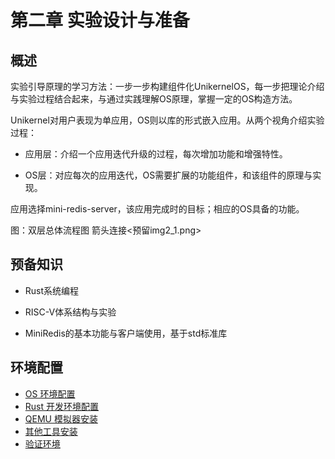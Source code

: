 # 第二章 实验设计与准备

## 概述

实验引导原理的学习方法：一步一步构建组件化UnikernelOS，每一步把理论介绍与实验过程结合起来，与通过实践理解OS原理，掌握一定的OS构造方法。

Unikernel对用户表现为单应用，OS则以库的形式嵌入应用。从两个视角介绍实验过程：

- 应用层：介绍一个应用迭代升级的过程，每次增加功能和增强特性。

- OS层：对应每次的应用迭代，OS需要扩展的功能组件，和该组件的原理与实现。


应用选择mini-redis-server，该应用完成时的目标；相应的OS具备的功能。

图：双层总体流程图 箭头连接<预留img2_1.png>

## 预备知识

- Rust系统编程

- RISC-V体系结构与实验

- MiniRedis的基本功能与客户端使用，基于std标准库


## 环境配置

- [OS 环境配置](https://sunny9299426.github.io/arceos-tutorial-book/ch02-01.html)
- [Rust 开发环境配置](https://sunny9299426.github.io/arceos-tutorial-book/ch02-02.html)
- [QEMU 模拟器安装](https://sunny9299426.github.io/arceos-tutorial-book/ch02-03.html)
- [其他工具安装](https://sunny9299426.github.io/arceos-tutorial-book/ch02-04.html)
- [验证环境](https://sunny9299426.github.io/arceos-tutorial-book/ch02-05.html)
